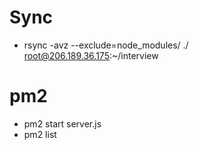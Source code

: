 # Sync
- rsync -avz --exclude=node_modules/ ./ root@206.189.36.175:~/interview

# pm2
- pm2 start server.js
- pm2 list